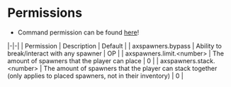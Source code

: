 # Permissions

* Command permission can be found [here](AxSpawners-Commands.md)!

|-|-|
| Permission | Description | Default |
| axspawners.bypass | Ability to break/interact with any spawner | OP |
| axspawners.limit.&lt;number> | The amount of spawners that the player can place | 0 |
| axspawners.stack.&lt;number> | The amount of spawners that the player can stack together (only applies to placed spawners, not in their inventory) | 0 |
